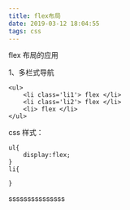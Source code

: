 ```yaml
---
title: flex布局
date: 2019-03-12 18:04:55
tags: css
---
```


flex 布局的应用

1、多栏式导航

```
<ul>
    <li class='li1'> flex </li>
    <li class='li2'> flex </li>
    <li> flex </li>
</ul>
```

css 样式：

```
ul{
    display:flex;
}
li{

}
```

sssssssssssssss
<Valine></Valine>
